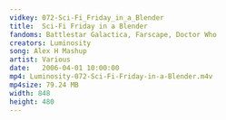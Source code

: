 ```yaml
---
vidkey: 072-Sci-Fi_Friday_in_a_Blender
title:  Sci-Fi Friday in a Blender
fandoms: Battlestar Galactica, Farscape, Doctor Who
creators: Luminosity
song: Alex H Mashup
artist: Various
date:   2006-04-01 10:00:00
mp4: Luminosity-072-Sci-Fi-Friday-in-a-Blender.m4v
mp4size: 79.24 MB
width: 848
height: 480
---
```



  